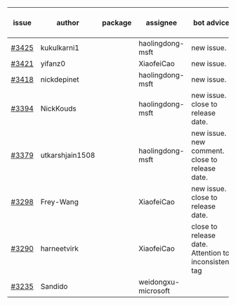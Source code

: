 | issue | author | package | assignee | bot advice | created date of issue | target release date | date from target |
| ------ | ------ | ------ | ------ | ------ | ------ | ------ | :-----: |
| [#3425](https://github.com/Azure/sdk-release-request/issues/3425) | kukulkarni1 |  | haolingdong-msft | new issue. | 11-16 | 12-23 |  |
| [#3421](https://github.com/Azure/sdk-release-request/issues/3421) | yifanz0 |  | XiaofeiCao | new issue. | 11-16 | 12-23 |  |
| [#3418](https://github.com/Azure/sdk-release-request/issues/3418) | nickdepinet |  | haolingdong-msft | new issue. | 11-15 | 12-23 |  |
| [#3394](https://github.com/Azure/sdk-release-request/issues/3394) | NickKouds |  | haolingdong-msft | new issue. close to release date.  | 11-09 | 11-25 | 0 |
| [#3379](https://github.com/Azure/sdk-release-request/issues/3379) | utkarshjain1508 |  | haolingdong-msft | new issue. new comment. close to release date.  | 11-07 | 11-25 | 0 |
| [#3298](https://github.com/Azure/sdk-release-request/issues/3298) | Frey-Wang |  | XiaofeiCao | new issue. close to release date.  | 10-26 | 11-25 | 0 |
| [#3290](https://github.com/Azure/sdk-release-request/issues/3290) | harneetvirk |  | XiaofeiCao | close to release date.  Attention to inconsistent tag | 10-25 | 11-25 | 0 |
| [#3235](https://github.com/Azure/sdk-release-request/issues/3235) | Sandido |  | weidongxu-microsoft |  | 09-30 | 10-17 |  |

